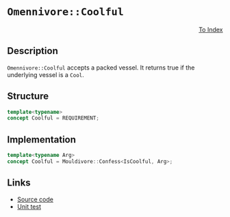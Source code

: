 <!-- Copyright 2024 Feng Mofan
SPDX-License-Identifier: Apache-2.0 -->

# `Omennivore::Coolful`

<p style='text-align: right;'><a href="../../concepts.md#omennivore-coolful">To Index</a></p>

## Description

`Omennivore::Coolful` accepts a packed vessel.
It returns true if the underlying vessel is a `Cool`.

## Structure

```C++
template<typename>
concept Coolful = REQUIREMENT;
```

## Implementation

```C++
template<typename Arg>
concept Coolful = Mouldivore::Confess<IsCoolful, Arg>;
```

## Links

- [Source code](../../../../conceptrodon/descend/omennivore/concepts/coolful.hpp)
- [Unit test](../../../../tests/unit/concepts/omennivore/coolful.test.hpp)
